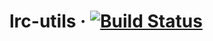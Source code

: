 # lrc-utils &middot; [![Build Status](https://travis-ci.org/magic-akari/lrc-utils.svg?branch=master)](https://travis-ci.org/magic-akari/lrc-utils)